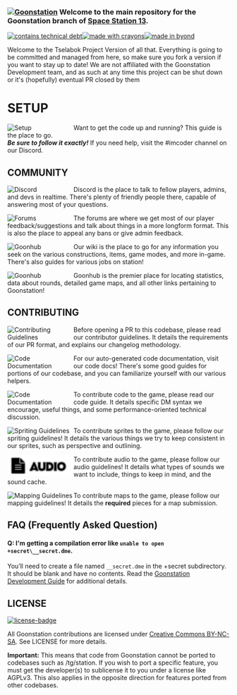 ### [![Goonstation](.github/assets/goonstation.png)](#) Welcome to the main repository for the Goonstation branch of [Space Station 13](https://spacestation13.com/).

[![contains technical debt](https://forthebadge.com/images/badges/contains-technical-debt.svg)](#)[![made with crayons](https://forthebadge.com/images/badges/made-with-crayons.svg)](#)[![made in byond](https://user-images.githubusercontent.com/5211576/29499758-4efff304-85e6-11e7-8267-62919c3688a9.gif)](#)

Welcome to the Tselabok Project Version of all that. Everything is going to be committed and managed from here, so make sure you fork a version if you want to stay up to date! We are not affiliated with the Goonstation Development team, and as such at any time this project can be shut down or it's (hopefully) eventual PR closed by them
# SETUP

[<img src=".github/assets/setup.png" alt="Setup" width="150" align="left">](https://hackmd.io/@goonstation/docs/%2F%40goonstation%2Fdev)

Want to get the code up and running? This guide is the place to go. <br>***Be sure to follow it exactly!*** If you need help, visit the #imcoder channel on our Discord.

## COMMUNITY

[<img src=".github/assets/discord.png" alt="Discord" width="150" align="left">](https://discord.gg/zd8t6pY)
Discord is the place to talk to fellow players, admins, and devs in realtime. There's plenty of friendly people there, capable of answering most of your questions.

[<img src=".github/assets/forums.png" alt="Forums" width="150" align="left">](https://forum.ss13.co)
The forums are where we get most of our player feedback/suggestions and talk about things in a more longform format. This is also the place to appeal any bans or give admin feedback.

[<img src=".github/assets/wiki.png" alt="Goonhub" width="150" align="left">](https://wiki.ss13.co)
Our wiki is the place to go for any information you seek on the various constructions, items, game modes, and more in-game. There's also guides for various jobs on station!

[<img src=".github/assets/goonhub.png" alt="Goonhub" width="150" align="left">](https://goonhub.com)
Goonhub is the premier place for locating statistics, data about rounds, detailed game maps, and all other links pertaining to Goonstation!

## CONTRIBUTING

[<img src=".github/assets/readme.png" alt="Contributing Guidelines" width="150" align="left">](https://hackmd.io/@goonstation/docs/%2F%40goonstation%2Fcontribute)
Before opening a PR to this codebase, please read our contributor guidelines. It details the requirements of our PR format, and explains our changelog methodology.

[<img src=".github/assets/docs.png" alt="Code Documentation" width="150" align="left">](https://docs.goonhub.com/)
For our auto-generated code documentation, visit our code docs! There's some good guides for portions of our codebase, and you can familiarize yourself with our various helpers.

[<img src=".github/assets/code.png" alt="Code Documentation" width="150" align="left">](https://hackmd.io/@goonstation/docs/%2F%40goonstation%2Fcode)
To contribute code to the game, please read our code guide. It details specific DM syntax we encourage, useful things, and some performance-oriented technical discussion.

[<img src=".github/assets/sprites.png" alt="Spriting Guidelines" width="150" align="left">](https://hackmd.io/@goonstation/docs/%2F%40goonstation%2Fsprites)
To contribute sprites to the game, please follow our spriting guidelines! It details the various things we try to keep consistent in our sprites, such as perspective and outlining.

[<img src=".github/assets/audio.png" alt="Audio Guidelines" width="150" align="left">](https://hackmd.io/@goonstation/docs/%2F%40goonstation%2Faudio)
To contribute audio to the game, please follow our audio guidelines! It details what types of sounds we want to include, things to keep in mind, and the sound cache.

[<img src=".github/assets/maps.png" alt="Mapping Guidelines" width="150" align="left">](https://hackmd.io/@goonstation/docs/%2F%40goonstation%2Fmaps)
To contribute maps to the game, please follow our mapping guidelines! It details the **required** pieces for a map submission.

## FAQ (Frequently Asked Question)

#### Q: I'm getting a compilation error like `unable to open +secret\__secret.dme`.

You’ll need to create a file named `__secret.dme` in the +secret subdirectory. It should be blank and have no contents. Read the [Goonstation Development Guide](https://hackmd.io/@goonstation/docs/%2F%40goonstation%2Fdev) for additional details.


## LICENSE
[![license-badge](https://forthebadge.com/images/badges/cc-nc-sa.svg)](https://creativecommons.org/licenses/by-nc-sa/3.0/)

All Goonstation contributions are licensed under [Creative Commons BY-NC-SA](https://creativecommons.org/licenses/by-nc-sa/3.0/). See LICENSE for more details.

**Important:** This means that code from Goonstation cannot be ported to codebases such as /tg/station. If you wish to port a specific feature, you must get the developer(s) to sublicense it to you under a license like AGPLv3. This also applies in the opposite direction for features ported from other codebases.
